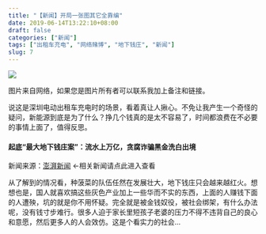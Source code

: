 ```yaml
---
title: "【新闻】开局一张图其它全靠编"
date: 2019-06-14T13:22:10+08:00
draft: false
categories: ["新闻"]
tags: ["出租车充电", "网络赌博", "地下钱庄", "新闻"]
slug: 7
---
```


![](https://img.dtz9.net/imgs/2019/06/27edbe5fae97f090.jpg)

图片来自网络，如果您是图片所有者可以联系我加上备注和链接。

说这是深圳电动出租车充电时的场景，看着真让人揪心。不免让我产生一个奇怪的疑问，新能源到底是为了什么？挣几个钱真的是太不容易了，时间都浪费在不必要的事情上面了，值得反思。



#### 起底“最大地下钱庄案”：流水上万亿，贪腐诈骗黑金洗白出境

新闻来源：[澎湃新闻](https://www.thepaper.cn/newsDetail_forward_3678300) ←相关新闻请点此进入查看

从了解到的情况看，种菠菜的队伍任然在发展壮大，地下钱庄只会越来越红火。想想也是，国人就喜欢搞这些灰色产业加上一些华而不实的东西，上面的人赚钱下面的人遭殃，坑的就是你不用怀疑。完全就是被金钱奴役，被社会绑架，有什么办法呢，没有钱寸步难行。很多人迫于家长里短孩子老婆的压力不得不违背自己的良心和意愿，然后更多人的人会效仿。这是个看实力的社会...